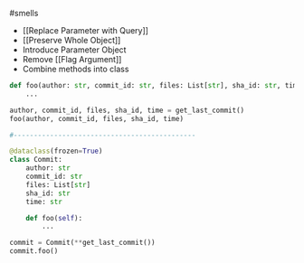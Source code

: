 #smells 
- [[Replace Parameter with Query]]
- [[Preserve Whole Object]]
- Introduce Parameter Object
- Remove [[Flag Argument]]
- Combine methods into class


```python
def foo(author: str, commit_id: str, files: List[str], sha_id: str, time: str):
    ...

author, commit_id, files, sha_id, time = get_last_commit()
foo(author, commit_id, files, sha_id, time)

#---------------------------------------------

@dataclass(frozen=True)
class Commit:
    author: str
    commit_id: str
    files: List[str]
    sha_id: str
    time: str

    def foo(self):
        ...

commit = Commit(**get_last_commit())
commit.foo()
```